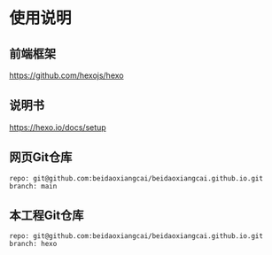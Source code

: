 # 使用说明

## 前端框架
https://github.com/hexojs/hexo

## 说明书
https://hexo.io/docs/setup

## 网页Git仓库
```shell
repo: git@github.com:beidaoxiangcai/beidaoxiangcai.github.io.git
branch: main
```

## 本工程Git仓库
```shell
repo: git@github.com:beidaoxiangcai/beidaoxiangcai.github.io.git
branch: hexo
```

